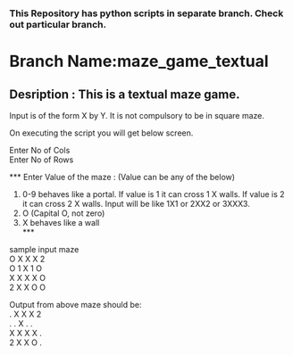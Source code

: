 ### This Repository has python scripts in separate branch. Check out particular branch.

# Branch Name:**maze_game_textual**

## Desription : This is a textual maze game.
Input is of the form 
X by Y. It is not compulsory to be in square maze.

On executing the script you will get below screen.

Enter No of Cols<br>
Enter No of Rows<br>

*** Enter Value of the maze : (Value can be any of the below)
1. 0-9 behaves like a portal. If value is 1 it can cross 1 X walls. If value is 2 it can cross 2 X walls. Input will be like
        1X1 or 2XX2 or 3XXX3.<br>
2. O (Capital O, not zero)<br>
3. X behaves like a wall<br> ***


sample input maze<br>
O X X X 2<br>
O 1 X 1 O<br>
X X X X O<br>
2 X X O O<br>


Output from above maze should be:<br>
. X X X 2<br>
. . X . .<br>
X X X X .<br>
2 X X O .<br>

